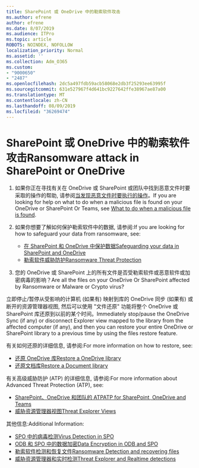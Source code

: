 ```yaml
---
title: SharePoint 或 OneDrive 中的勒索软件攻击
ms.author: efrene
author: efrene
ms.date: 8/07/2019
ms.audience: ITPro
ms.topic: article
ROBOTS: NOINDEX, NOFOLLOW
localization_priority: Normal
ms.assetid: ''
ms.collection: Adm_O365
ms.custom:
- "9000650"
- "2487"
ms.openlocfilehash: 2dc5a497fdb59acb58068e2db3f25293ee63995f
ms.sourcegitcommit: 631e527967f4d641bc9227642ffe38967ae87a00
ms.translationtype: MT
ms.contentlocale: zh-CN
ms.lasthandoff: 08/09/2019
ms.locfileid: "36269474"
---
```

# <a name="ransomware-attack-in-sharepoint-or-onedrive"></a><span data-ttu-id="421fe-102">SharePoint 或 OneDrive 中的勒索软件攻击</span><span class="sxs-lookup"><span data-stu-id="421fe-102">Ransomware attack in SharePoint or OneDrive</span></span>

1.  <span data-ttu-id="421fe-103">如果你正在寻找有关在 OneDrive 或 SharePoint 或团队中找到恶意文件时要采取的操作的帮助, 请参阅[当发现恶意文件时要执行的操作](https://support.office.com/en-ie/article/what-to-do-when-a-malicious-file-is-found-in-sharepoint-online-onedrive-or-microsoft-teams-01e902ad-a903-4e0f-b093-1e1ac0c37ad2)。</span><span class="sxs-lookup"><span data-stu-id="421fe-103">If you are looking for help on what to do when a malicious file is found on your OneDrive or SharePoint Or Teams, see [What to do when a malicious file is found](https://support.office.com/en-ie/article/what-to-do-when-a-malicious-file-is-found-in-sharepoint-online-onedrive-or-microsoft-teams-01e902ad-a903-4e0f-b093-1e1ac0c37ad2).</span></span>
2. <span data-ttu-id="421fe-104">如果你想要了解如何保护勒索软件中的数据, 请参阅:</span><span class="sxs-lookup"><span data-stu-id="421fe-104">If you are looking for how to safeguard your data from ransomware, see:</span></span>
    - [<span data-ttu-id="421fe-105">在 SharePoint 和 OneDrive 中保护数据</span><span class="sxs-lookup"><span data-stu-id="421fe-105">Safeguarding your data in SharePoint and OneDrive</span></span>](https://docs.microsoft.com/sharepoint/safeguarding-your-data) 
    - [<span data-ttu-id="421fe-106">勒索软件威胁防护</span><span class="sxs-lookup"><span data-stu-id="421fe-106">Ransomware Threat Protection</span></span>](https://docs.microsoft.com/windows/security/threat-protection/intelligence/ransomware-malware)    

3.  <span data-ttu-id="421fe-107">您的 OneDrive 或 SharePoint 上的所有文件是否受勒索软件或恶意软件或加密病毒的影响？</span><span class="sxs-lookup"><span data-stu-id="421fe-107">Are all the files on your OneDrive Or SharePoint affected by Ransomware or Malware or Crypto virus?</span></span> 

<span data-ttu-id="421fe-108">立即停止/暂停从受影响的计算机 (如果有) 映射到库的 OneDrive 同步 (如果有) 或断开的资源管理器视图, 然后可以使用 "文件还原" 功能将整个 OneDrive 或 SharePoint 库还原到以前的某个时间。</span><span class="sxs-lookup"><span data-stu-id="421fe-108">Immediately stop/pause the OneDrive Sync (if any) or disconnect Explorer view mapped to the library from the affected computer (if any), and then you can restore your entire OneDrive or SharePoint library to a previous time by using the files restore feature.</span></span> 

<span data-ttu-id="421fe-109">有关如何还原的详细信息, 请参阅:</span><span class="sxs-lookup"><span data-stu-id="421fe-109">For more information on how to restore, see:</span></span>

- [<span data-ttu-id="421fe-110">还原 OneDrive 库</span><span class="sxs-lookup"><span data-stu-id="421fe-110">Restore a OneDrive library</span></span>](https://support.office.com/article/restore-your-onedrive-fa231298-759d-41cf-bcd0-25ac53eb8a150)
- [<span data-ttu-id="421fe-111">还原文档库</span><span class="sxs-lookup"><span data-stu-id="421fe-111">Restore a Document library</span></span>](https://support.office.com/article/restore-a-document-library-317791c3-8bd0-4dfd-8254-3ca90883d39a?ui=en-US&rs=en-US&ad=US)

<span data-ttu-id="421fe-112">有关高级威胁防护 (ATP) 的详细信息, 请参阅:</span><span class="sxs-lookup"><span data-stu-id="421fe-112">For more information about Advanced Threat Protection (ATP), see:</span></span>
- [<span data-ttu-id="421fe-113">SharePoint、OneDrive 和团队的 ATP</span><span class="sxs-lookup"><span data-stu-id="421fe-113">ATP for SharePoint, OneDrive and Teams</span></span>](https://docs.microsoft.com/en-us/office365/securitycompliance/atp-for-spo-odb-and-teams)
- [<span data-ttu-id="421fe-114">威胁资源管理器视图</span><span class="sxs-lookup"><span data-stu-id="421fe-114">Threat Explorer Views</span></span>](https://docs.microsoft.com/en-us/office365/securitycompliance/threat-explorer-views)

<span data-ttu-id="421fe-115">其他信息:</span><span class="sxs-lookup"><span data-stu-id="421fe-115">Additional Information:</span></span>

- [<span data-ttu-id="421fe-116">SPO 中的病毒检测</span><span class="sxs-lookup"><span data-stu-id="421fe-116">Virus Detection in SPO</span></span>](https://docs.microsoft.com/en-us/office365/securitycompliance/virus-detection-in-spo)</br>
- [<span data-ttu-id="421fe-117">ODB 和 SPO 中的数据加密</span><span class="sxs-lookup"><span data-stu-id="421fe-117">Data Encryption in ODB and SPO</span></span>](https://docs.microsoft.com/en-us/office365/securitycompliance/data-encryption-in-odb-and-spo)</br>
- [<span data-ttu-id="421fe-118">勒索软件检测和恢复文件</span><span class="sxs-lookup"><span data-stu-id="421fe-118">Ransomware Detection and recovering files</span></span>](https://support.office.com/article/Ransomware-detection-and-recovering-your-files-0d90ec50-6bfd-40f4-acc7-b8c12c73637f)</br>
- [<span data-ttu-id="421fe-119">威胁资源管理器和实时检测</span><span class="sxs-lookup"><span data-stu-id="421fe-119">Threat Explorer and Realtime detections</span></span>](https://docs.microsoft.com/en-us/office365/securitycompliance/threat-explorer-views)